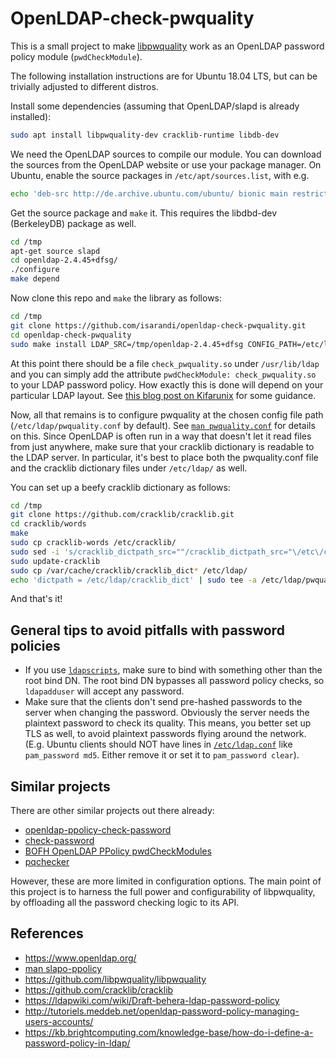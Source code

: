 # OpenLDAP-check-pwquality

This is a small project to make [libpwquality](https://github.com/libpwquality/libpwquality) work as an OpenLDAP password policy module (`pwdCheckModule`).

The following installation instructions are for Ubuntu 18.04 LTS, but can be trivially adjusted to different distros.

Install some dependencies (assuming that OpenLDAP/slapd is already installed):

```bash
sudo apt install libpwquality-dev cracklib-runtime libdb-dev 
```

We need the OpenLDAP sources to compile our module. You can download the sources from the OpenLDAP website or use your package manager. On Ubuntu, enable the source packages in `/etc/apt/sources.list`, with e.g.

```bash
echo 'deb-src http://de.archive.ubuntu.com/ubuntu/ bionic main restricted' | sudo tee -a /etc/apt/sources.list
```

Get the source package and `make` it. This requires the libdbd-dev (BerkeleyDB) package as well.

```bash
cd /tmp
apt-get source slapd
cd openldap-2.4.45+dfsg/
./configure
make depend
```

Now clone this repo and `make` the library as follows:

```bash
cd /tmp
git clone https://github.com/isarandi/openldap-check-pwquality.git
cd openldap-check-pwquality
sudo make install LDAP_SRC=/tmp/openldap-2.4.45+dfsg CONFIG_PATH=/etc/ldap/pwquality.conf LDAP_LIBDIR=/usr/lib/ldap
```

At this point there should be a file `check_pwquality.so` under `/usr/lib/ldap` and you can simply add the attribute `pwdCheckModule: check_pwquality.so` to your LDAP password policy. How exactly this is done will depend on your particular LDAP layout. See [this blog post on Kifarunix](https://kifarunix.com/implement-openldap-password-policies/) for some guidance.

Now, all that remains is to configure pwquality at the chosen config file path (`/etc/ldap/pwquality.conf` by default). See [`man pwquality.conf`](http://manpages.ubuntu.com/manpages/bionic/man5/pwquality.conf.5.html) for details on this. Since OpenLDAP is often run in a way that doesn't let it read files from just anywhere, make sure that your cracklib dictionary is readable to the LDAP server. In particular, it's best to place both the pwquality.conf file and the cracklib dictionary files under `/etc/ldap/` as well.

You can set up a beefy cracklib dictionary as follows:

```bash
cd /tmp
git clone https://github.com/cracklib/cracklib.git
cd cracklib/words
make
sudo cp cracklib-words /etc/cracklib/
sudo sed -i 's/cracklib_dictpath_src=""/cracklib_dictpath_src="\/etc\/cracklib\/cracklib-words"/' /etc/cracklib/cracklib.conf
sudo update-cracklib
sudo cp /var/cache/cracklib/cracklib_dict* /etc/ldap/
echo 'dictpath = /etc/ldap/cracklib_dict' | sudo tee -a /etc/ldap/pwquality.conf
```

And that's it!

## General tips to avoid pitfalls with password policies

- If you use [`ldapscripts`](https://github.com/martymac/ldapscripts), make sure to bind with something other than the root bind DN. The root bind DN bypasses all password policy checks, so `ldapadduser` will accept any password.
- Make sure that the clients don't send pre-hashed passwords to the server when changing the password. Obviously the server needs the plaintext password to check its quality. This means, you better set up TLS as well, to avoid plaintext passwords flying around the network. (E.g. Ubuntu clients should NOT have lines in [`/etc/ldap.conf`](http://manpages.ubuntu.com/manpages/bionic/man5/ldap.conf.5.html) like `pam_password md5`. Either remove it or set it to `pam_password clear`).

## Similar projects

There are other similar projects out there already:

- [openldap-ppolicy-check-password](https://github.com/ltb-project/openldap-ppolicy-check-password)
- [check-password](https://github.com/merces/check-password)
- [BOFH OpenLDAP PPolicy pwdCheckModules](https://github.com/bindle/bofh-pwdCheckModules)
- [pqchecker](https://bitbucket.org/ameddeb/pqchecker/)

However, these are more limited in configuration options. The main point of this project is to harness the full power and configurability of libpwquality, by offloading all the password checking logic to its API.

## References

- https://www.openldap.org/
- [man slapo-ppolicy](https://www.openldap.org/software/man.cgi?query=slapo-ppolicy)
- https://github.com/libpwquality/libpwquality
- https://github.com/cracklib/cracklib
- https://ldapwiki.com/wiki/Draft-behera-ldap-password-policy
- http://tutoriels.meddeb.net/openldap-password-policy-managing-users-accounts/
- https://kb.brightcomputing.com/knowledge-base/how-do-i-define-a-password-policy-in-ldap/

